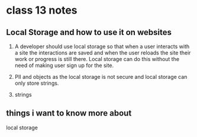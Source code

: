 # class 13 notes

## Local Storage and how to use it on websites

1. A developer should use local storage so that when a user interacts with a site the interactions are saved and when the user reloads the site their work or progress is still there. Local storage can do this without the need of making user sign up for the site.

2. PII and objects as the local storage is not secure and local storage can only store strings.

3. strings

## things i want to know more about

local storage